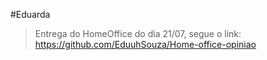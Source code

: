 #Eduarda

> Entrega do HomeOffice do dia 21/07, segue o link: https://github.com/EduuhSouza/Home-office-opiniao
